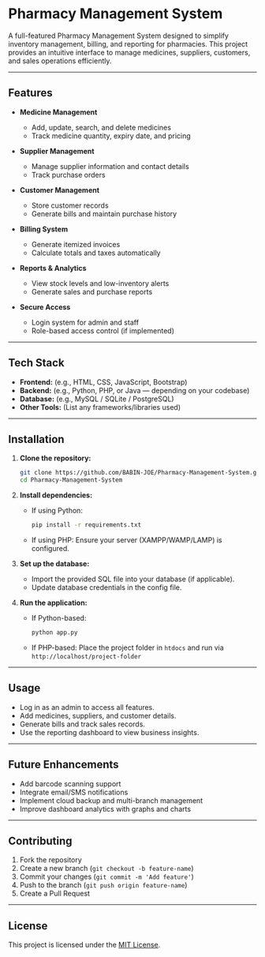 # Pharmacy Management System

A full-featured Pharmacy Management System designed to simplify inventory management, billing, and reporting for pharmacies. This project provides an intuitive interface to manage medicines, suppliers, customers, and sales operations efficiently.

---

## Features

- **Medicine Management**
  - Add, update, search, and delete medicines
  - Track medicine quantity, expiry date, and pricing

- **Supplier Management**
  - Manage supplier information and contact details
  - Track purchase orders

- **Customer Management**
  - Store customer records
  - Generate bills and maintain purchase history

- **Billing System**
  - Generate itemized invoices
  - Calculate totals and taxes automatically

- **Reports & Analytics**
  - View stock levels and low-inventory alerts
  - Generate sales and purchase reports

- **Secure Access**
  - Login system for admin and staff
  - Role-based access control (if implemented)

---

## Tech Stack

- **Frontend:** (e.g., HTML, CSS, JavaScript, Bootstrap)
- **Backend:** (e.g., Python, PHP, or Java — depending on your codebase)
- **Database:** (e.g., MySQL / SQLite / PostgreSQL)
- **Other Tools:** (List any frameworks/libraries used)

---

## Installation

1. **Clone the repository:**
   ```bash
   git clone https://github.com/BABIN-JOE/Pharmacy-Management-System.git
   cd Pharmacy-Management-System
   ```

2. **Install dependencies:**
   - If using Python:
     ```bash
     pip install -r requirements.txt
     ```
   - If using PHP: Ensure your server (XAMPP/WAMP/LAMP) is configured.

3. **Set up the database:**
   - Import the provided SQL file into your database (if applicable).
   - Update database credentials in the config file.

4. **Run the application:**
   - If Python-based:
     ```bash
     python app.py
     ```
   - If PHP-based:
     Place the project folder in `htdocs` and run via `http://localhost/project-folder`

---

## Usage

- Log in as an admin to access all features.
- Add medicines, suppliers, and customer details.
- Generate bills and track sales records.
- Use the reporting dashboard to view business insights.

---

## Future Enhancements

- Add barcode scanning support
- Integrate email/SMS notifications
- Implement cloud backup and multi-branch management
- Improve dashboard analytics with graphs and charts

---

## Contributing

1. Fork the repository
2. Create a new branch (`git checkout -b feature-name`)
3. Commit your changes (`git commit -m 'Add feature'`)
4. Push to the branch (`git push origin feature-name`)
5. Create a Pull Request

---

## License

This project is licensed under the [MIT License](LICENSE).
